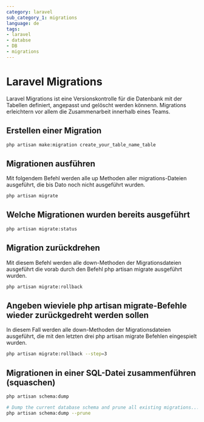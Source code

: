```yaml
---
category: laravel
sub_category_1: migrations
language: de
tags:
- laravel
- databse
- DB
- migrations
---
```


# Laravel Migrations

Laravel Migrations ist eine Versionskontrolle für die Datenbank mit der Tabellen definiert, angepasst und gelöscht werden könnenn. Migrations erleichtern vor allem die Zusammenarbeit innerhalb eines Teams.

## Erstellen einer Migration

```bash
php artisan make:migration create_your_table_name_table
```

## Migrationen ausführen

Mit folgendem Befehl werden alle up Methoden aller migrations-Dateien ausgeführt, die bis Dato noch nicht ausgeführt wurden.

```bash
php artisan migrate
```

## Welche Migrationen wurden bereits ausgeführt

```bash
php artisan migrate:status
```

## Migration zurückdrehen

Mit diesem Befehl werden alle down-Methoden der Migrationsdateien ausgeführt die vorab durch den Befehl php artisan migrate ausgeführt wurden.

```bash
php artisan migrate:rollback
```

## Angeben wieviele php artisan migrate-Befehle wieder zurückgedreht werden sollen

In diesem Fall werden alle down-Methoden der Migrationsdateien ausgeführt, die mit den letzten drei php artisan migrate Befehlen eingespielt wurden.

```bash
php artisan migrate:rollback --step=3
```

## Migrationen in einer SQL-Datei zusammenführen (squaschen)

```bash
php artisan schema:dump

# Dump the current database schema and prune all existing migrations...
php artisan schema:dump --prune
```

